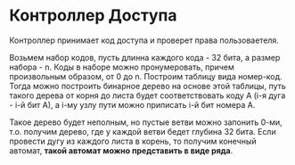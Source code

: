 # Контроллер Доступа

Контроллер принимает код доступа и проверет права пользоваетеля.

Возьмем набор кодов, пусть длинна каждого кода - 32 бита, а размер набора - n. Коды в наборе можно пронумеровать, причем произвольным образом, от 0 до n. Построим таблицу вида номер-код. Тогда можно построить бинарное дерево на основе этой таблицы, путь такого дерева от корня до листа будет соответствовать коду A (i-я дуга - i-й бит A), а i-му узлу пути можно приписать i-й бит номера A. 

Такое дерево будет неполным, но пустые ветви можно запонить 0-ми, т.о. получим дерево, где у каждой ветви бедет глубина 32 бита. Если провести дугу из каждого листа в корень, то получим конечный автомат, **такой автомат можно представить в виде ряда**.
